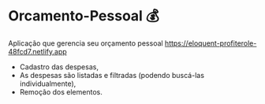 # Orcamento-Pessoal 💰
Aplicação que gerencia seu orçamento pessoal
https://eloquent-profiterole-48fcd7.netlify.app

- Cadastro das despesas, 
- As despesas são listadas e filtradas (podendo buscá-las individualmente), 
- Remoção dos elementos.
